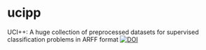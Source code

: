 ucipp
=====

UCI++: A huge collection of preprocessed datasets for supervised classification problems in ARFF format
[![DOI](https://zenodo.org/badge/doi/10.5281/zenodo.13748.svg)](http://dx.doi.org/10.5281/zenodo.13748)
